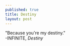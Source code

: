 ```yaml
---
published: true
title: Destiny
layout: post
---
```

"Because you're my destiny."
<br/>
-INFINITE, *Destiny*
